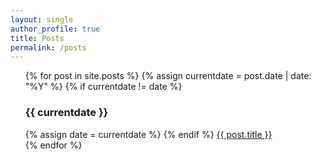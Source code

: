 ```yaml
---
layout: single
author_profile: true
title: Posts
permalink: /posts
---
```


<ul>
{% for post in site.posts %}
  {% assign currentdate = post.date | date: "%Y" %}
  {% if currentdate != date %}
    <h3>{{ currentdate }}</h3>
    {% assign date = currentdate %} 
  {% endif %}
    <a href="{{ post.url }}">{{ post.title }}</a>
    <br>
{% endfor %}
</ul>